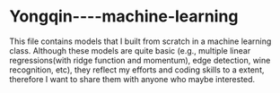 # Yongqin----machine-learning
This file contains models that I built from scratch in a machine learning class.
Although these models are quite basic (e.g., multiple linear regressions(with ridge function and momentum), edge detection, wine recognition, etc),
they reflect my efforts and coding skills to a extent, therefore I want to share them with anyone who maybe interested.

